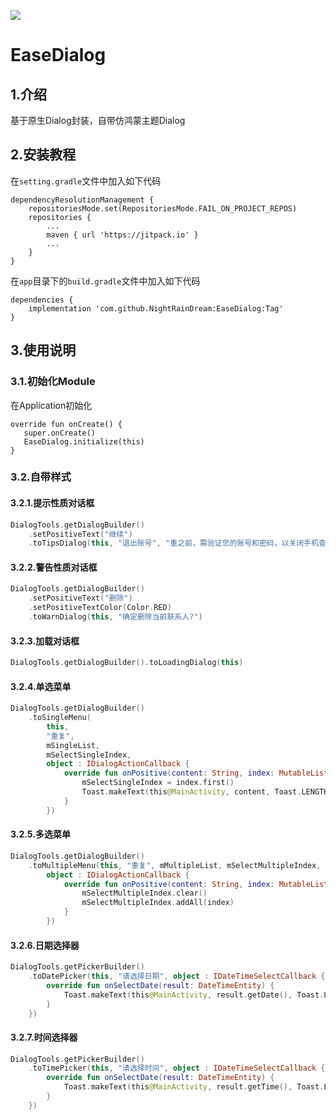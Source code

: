 [![](https://jitpack.io/v/NightRainDream/EaseDialog.svg)](https://jitpack.io/#NightRainDream/EaseDialog)

# EaseDialog

## 1.介绍
基于原生Dialog封装，自带仿鸿蒙主题Dialog

## 2.安装教程

在`setting.gradle`文件中加入如下代码

```
dependencyResolutionManagement {
    repositoriesMode.set(RepositoriesMode.FAIL_ON_PROJECT_REPOS)
    repositories {
        ...
        maven { url 'https://jitpack.io' }
        ...
    }
}
```
在`app`目录下的`build.gradle`文件中加入如下代码

```
dependencies {
	implementation 'com.github.NightRainDream:EaseDialog:Tag'
}
```
## 3.使用说明

### 3.1.初始化Module

在Application初始化

```
override fun onCreate() {
   super.onCreate()
   EaseDialog.initialize(this)
}
```
### 3.2.自带样式

#### 3.2.1.提示性质对话框

```kotlin
DialogTools.getDialogBuilder()
    .setPositiveText("继续")
    .toTipsDialog(this, "退出账号", "重之前，需验证您的账号和密码，以关闭手机查找等功能功。")
```

#### 3.2.2.警告性质对话框

```kotlin
DialogTools.getDialogBuilder()
    .setPositiveText("删除")
    .setPositiveTextColor(Color.RED)
    .toWarnDialog(this, "确定删除当前联系人?")
```

#### 3.2.3.加载对话框

```kotlin
DialogTools.getDialogBuilder().toLoadingDialog(this)
```

#### 3.2.4.单选菜单

```kotlin
DialogTools.getDialogBuilder()
    .toSingleMenu(
        this,
        "重复",
        mSingleList,
        mSelectSingleIndex,
        object : IDialogActionCallback {
            override fun onPositive(content: String, index: MutableList<Int>) {
                mSelectSingleIndex = index.first()
                Toast.makeText(this@MainActivity, content, Toast.LENGTH_SHORT).show()
            }
        })
```

#### 3.2.5.多选菜单

```kotlin
DialogTools.getDialogBuilder()
    .toMultipleMenu(this, "重复", mMultipleList, mSelectMultipleIndex,
        object : IDialogActionCallback {
            override fun onPositive(content: String, index: MutableList<Int>) {
                mSelectMultipleIndex.clear()
                mSelectMultipleIndex.addAll(index)
            }
        })
```

#### 3.2.6.日期选择器

```kotlin
DialogTools.getPickerBuilder()
    .toDatePicker(this, "请选择日期", object : IDateTimeSelectCallback {
        override fun onSelectDate(result: DateTimeEntity) {
            Toast.makeText(this@MainActivity, result.getDate(), Toast.LENGTH_SHORT).show()
        }
    })
```

#### 3.2.7.时间选择器

```kotlin
DialogTools.getPickerBuilder()
    .toTimePicker(this, "请选择时间", object : IDateTimeSelectCallback {
        override fun onSelectDate(result: DateTimeEntity) {
            Toast.makeText(this@MainActivity, result.getTime(), Toast.LENGTH_SHORT).show()
        }
    })
```








